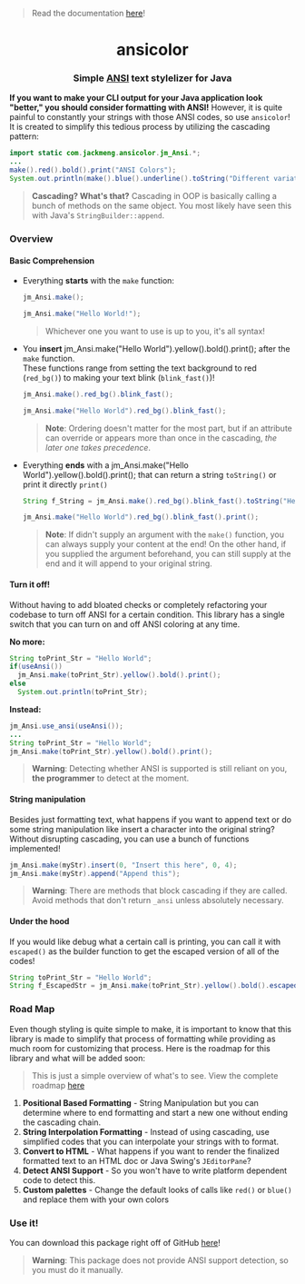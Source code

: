 <!--
 Software created by Jack Meng (AKA exoad) and licensed by the included "LICENSE" file. If this file is not found, the project is fully copyrighted.
-->

> Read the documentation [here](https://exoad.github.io/jm_ansi_docs/)!

<h1 align="center">ansicolor</h1>

<h3 align="center">Simple <a href="https://en.wikipedia.org/wiki/ANSI_escape_code">ANSI</a> text stylelizer for Java</h3>

**If you want to make your CLI output for your Java application look "better," you should consider formatting with ANSI!** However, it is quite painful to constantly your strings with those ANSI codes, so use `ansicolor`! It is created to simplify this tedious process by utilizing the cascading pattern:

```java
import static com.jackmeng.ansicolor.jm_Ansi.*;
...
make().red().bold().print("ANSI Colors");
System.out.println(make().blue().underline().toString("Different variations!"));
```
> **Cascading? What's that?**
> Cascading in OOP is basically calling a bunch of methods on the same object. You most likely have seen this with Java's `StringBuilder::append`.

### Overview

#### Basic Comprehension

* Everything **starts** with the `make` function:

  ```java
  jm_Ansi.make();

  jm_Ansi.make("Hello World!");
  ```
  > Whichever one you want to use is up to you, it's all syntax!


* You **insert** jm_Ansi.make("Hello World").yellow().bold().print();
after the `make` function.<br>These functions range from setting the text background to red (`red_bg()`) to making your text blink (`blink_fast()`)!

  ```java
  jm_Ansi.make().red_bg().blink_fast();

  jm_Ansi.make("Hello World").red_bg().blink_fast();
  ```
  > **Note**: Ordering doesn't matter for the most part, but if an attribute can override or appears more than once in the cascading, *the later one takes precedence*.

* Everything **ends** with a jm_Ansi.make("Hello World").yellow().bold().print();
 that can return a string `toString()` or print it directly `print()`

  ```java
  String f_String = jm_Ansi.make().red_bg().blink_fast().toString("Hello World");

  jm_Ansi.make("Hello World").red_bg().blink_fast().print();
  ```
  > **Note**: If didn't supply an argument with the `make()` function, you can always supply your content at the end! On the other hand, if you supplied the argument beforehand, you can still supply at the end and it will append to your original string.

#### Turn it off!

Without having to add bloated checks or completely refactoring your codebase to turn off ANSI for a certain condition. This library has a single switch that you can turn on and off ANSI coloring at any time.

**No more:**

```java
String toPrint_Str = "Hello World";
if(useAnsi())
  jm_Ansi.make(toPrint_Str).yellow().bold().print();
else
  System.out.println(toPrint_Str);
```

**Instead:**

```java
jm_Ansi.use_ansi(useAnsi());
...
String toPrint_Str = "Hello World";
jm_Ansi.make(toPrint_Str).yellow().bold().print();
```

> **Warning**: Detecting whether ANSI is supported is still reliant on you, **the programmer** to detect at the moment.

#### String manipulation

Besides just formatting text, what happens if you want to append text or do some string manipulation like insert a character into the original string? Without disrupting cascading, you can use a bunch of functions implemented!

```java
jm_Ansi.make(myStr).insert(0, "Insert this here", 0, 4);
jm_Ansi.make(myStr).append("Append this");
```

> **Warning**: There are methods that block cascading if they are called. Avoid methods that don't return `_ansi` unless absolutely necessary.

#### Under the hood

If you would like debug what a certain call is printing, you can call it with `escaped()` as the builder function to get the escaped version of all of the codes!

```java
String toPrint_Str = "Hello World";
String f_EscapedStr = jm_Ansi.make(toPrint_Str).yellow().bold().escaped();
```

### Road Map

Even though styling is quite simple to make, it is important to know that this library is made to simplify that process of formatting while providing as much room for customizing that process. Here is the roadmap for this library and what will be added soon:

> This is just a simple overview of what's to see. View the complete roadmap [here](roadmap.md)

1. **Positional Based Formatting** - String Manipulation but you can determine where to end formatting and start a new one without ending the cascading chain.
2. **String Interpolation Formatting** - Instead of using cascading, use simplified codes that you can interpolate your strings with to format.
3. **Convert to HTML** - What happens if you want to render the finalized formatted text to an HTML doc or Java Swing's `JEditorPane`?
4. **Detect ANSI Support** - So you won't have to write platform dependent code to detect this.
5. **Custom palettes** - Change the default looks of calls like `red()` or `blue()` and replace them with your own colors

### Use it!

You can download this package right off of GitHub [here](https://github.com/exoad/ansicolor/packages/)!

> **Warning**: This package does not provide ANSI support detection, so you must do it manually.




